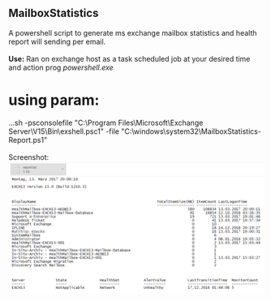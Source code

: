 ## MailboxStatistics
A powershell script to generate ms exchange mailbox statistics and health report will sending per email.<br><br>
<b>Use:</b>
Ran on exchange host as a task scheduled job at your desired time and action prog <i>powershell.exe</i><br>
# using param:
...sh 
-psconsolefile "C:\Program Files\Microsoft\Exchange Server\V15\Bin\exshell.psc1" -file "C:\windows\system32\MailboxStatistics-Report.ps1"
<br><br>
Screenshot:
<img src="report-screen.png">
